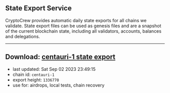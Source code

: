 ## State Export Service
CryptoCrew provides automatic daily state exports for all chains we validate. State export files can be used as genesis files and are a snapshot of the current blockchain state, including all validators, accounts, balances and delegations.

---
**Download: [centauri-1 state export](https://dl.ccvalidators.com/SERVICE/composable/centauri-1_export_1336770.json)**
---

- last updated: Sat Sep 02 2023 23:49:15
- chain id: `centauri-1`
- export height: `1336770`
- use for: airdrops, local tests, chain recovery
